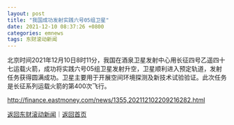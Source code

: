 ```yaml
---
layout: post
title: "我国成功发射实践六号05组卫星"
date: 2021-12-10 08:37:26 +0800
categories: emnews
tags: 东财滚动新闻
---
```


北京时间2021年12月10日8时11分，我国在酒泉卫星发射中心用长征四号乙遥四十七运载火箭，成功将实践六号05组卫星发射升空，卫星顺利进入预定轨道，发射任务获得圆满成功。卫星主要用于开展空间环境探测及新技术试验验证。此次任务是长征系列运载火箭的第400次飞行。

<http://finance.eastmoney.com/news/1355,202112102209216282.html>

[返回东财滚动新闻](//finews.withounder.com/emnews/)｜[返回首页](//finews.withounder.com/)